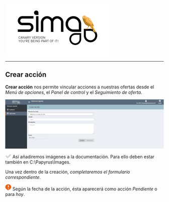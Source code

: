 ![](Images/es-ES_simacanaryversionbn.png)       
  
---    
  
## Crear acción   
  
**Crear acción** nos permite vincular acciones a nuestras ofertas desde el _Menú de opciones_, el _Panel de control_ y el _Seguimiento de oferta_.  
  
![](Images/es-ES_SalesmanAgenda_CreateACtionMenuForm.png)    
  

![](Images/tic.png) Así añadiremos imágenes a la documentación. Para ello deben estar también en C:\Papyrus\Images.  

 Una vez dentro de la creación, _completaremos el formulario correspondiente_.  
  

![](Images/es-ES_remember.png) Según la fecha de la acción, ésta aparecerá como acción _Pendiente_ o para _hoy_.  
